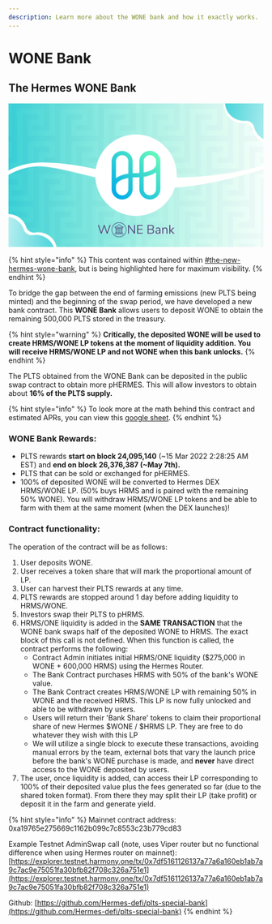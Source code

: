 ```yaml
---
description: Learn more about the WONE bank and how it exactly works.
---
```


# WONE Bank

## The Hermes WONE Bank

![](<../.gitbook/assets/WONE Bank.png>)

{% hint style="info" %}
This content was contained within [#the-new-hermes-wone-bank](../the-hermes-protocol/plts-to-hrms-transition.md#the-new-hermes-wone-bank "mention"), but is being highlighted here for maximum visibility.
{% endhint %}

To bridge the gap between the end of farming emissions (new PLTS being minted) and the beginning of the swap period, we have developed a new bank contract. This **WONE Bank** allows users to deposit WONE to obtain the remaining 500,000 PLTS stored in the treasury.&#x20;

{% hint style="warning" %}
**Critically, the deposited WONE will be used to create HRMS/WONE LP tokens at the moment of liquidity addition. You will receive HRMS/WONE LP and not WONE when this bank unlocks.**
{% endhint %}

The PLTS obtained from the WONE Bank can be deposited in the public swap contract to obtain more pHERMES. This will allow investors to obtain about **16% of the PLTS supply.**

{% hint style="info" %}
To look more at the math behind this contract and estimated APRs, you can view this [google sheet](https://docs.google.com/spreadsheets/d/1mVKGZvjQubqxeaCxpBVMVaDMDoCVSEN8/edit#gid=1817589439).&#x20;
{% endhint %}

### WONE Bank Rewards:&#x20;

* PLTS rewards **start on block 24,095,140** (\~15 Mar 2022 2:28:25 AM EST) and **end on block 26,376,387 (\~May 7th).**
* PLTS that can be sold or exchanged for pHERMES.&#x20;
* 100% of deposited WONE will be converted to Hermes DEX HRMS/WONE LP. (50% buys HRMS and is paired with the remaining 50% WONE). You will withdraw HRMS/WONE LP tokens and be able to farm with them at the same moment (when the DEX launches)!

### Contract functionality:

The operation of the contract will be as follows:

1. User deposits WONE.&#x20;
2. User receives a token share that will mark the proportional amount of LP.&#x20;
3. User can harvest their PLTS rewards at any time.&#x20;
4. PLTS rewards are stopped around 1 day before adding liquidity to HRMS/WONE.&#x20;
5. Investors swap their PLTS to pHRMS.&#x20;
6. HRMS/ONE liquidity is added in the **SAME TRANSACTION** that the WONE bank swaps half of the deposited WONE to HRMS. The exact block of this call is not defined. When this function is called, the contract performs the following:
   * Contract Admin initiates initial HRMS/ONE liquidity ($275,000 in WONE + 600,000 HRMS) using the Hermes Router.
   * The Bank Contract purchases HRMS with 50% of the bank's WONE value.&#x20;
   * The Bank Contract creates HRMS/WONE LP with remaining 50% in WONE and the received HRMS. This LP is now fully unlocked and able to be withdrawn by users.
   * Users will return their 'Bank Share' tokens to claim their proportional share of new Hermes $WONE / $HRMS LP. They are free to do whatever they wish with this LP
   * We will utilize a single block to execute these transactions, avoiding manual errors by the team, external bots that vary the launch price before the bank's WONE purchase is made, and **never** have direct access to the WONE deposited by users.&#x20;
7. The user, once liquidity is added, can access their LP corresponding to 100% of their deposited value plus the fees generated so far (due to the shared token format). From there they may split their LP (take profit) or deposit it in the farm and generate yield.

{% hint style="info" %}
Mainnet contract address: 0xa19765e275669c1162b099c7c8553c23b779cd83

Example Testnet AdminSwap call (note, uses Viper router but no functional difference when using Hermes router on mainnet): [https://explorer.testnet.harmony.one/tx/0x7df5161126137a77a6a160eb1ab7a9c7ac9e75051fa30bfb82f708c326a751e1](https://explorer.testnet.harmony.one/tx/0x7df5161126137a77a6a160eb1ab7a9c7ac9e75051fa30bfb82f708c326a751e1)

Github: [https://github.com/Hermes-defi/plts-special-bank](https://github.com/Hermes-defi/plts-special-bank)
{% endhint %}
